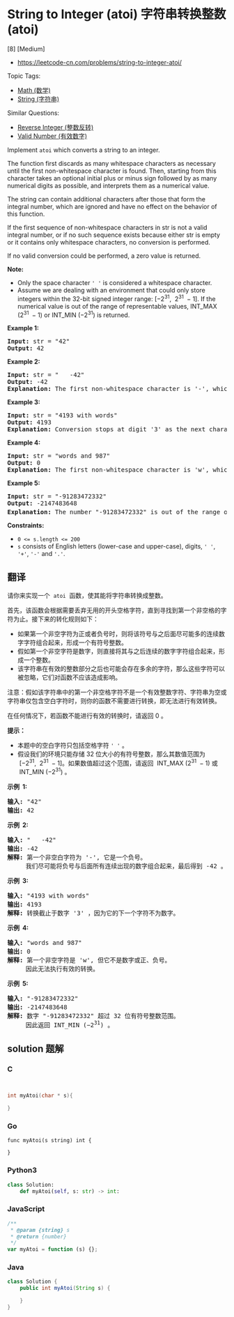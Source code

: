 # String to Integer (atoi) 字符串转换整数 (atoi)

[8] [Medium]

- https://leetcode-cn.com/problems/string-to-integer-atoi/

Topic Tags:

- [Math (数学)](https://leetcode-cn.com/tag/math/)
- [String (字符串)](https://leetcode-cn.com/tag/string/)

Similar Questions:

- [Reverse Integer (整数反转)](https://leetcode-cn.com/problems/reverse-integer/)
- [Valid Number (有效数字)](https://leetcode-cn.com/problems/valid-number/)

Implement `atoi` which converts a string to an integer.

The function first discards as many whitespace characters as necessary until the first non-whitespace character is found. Then, starting from this character takes an optional initial plus or minus sign followed by as many numerical digits as possible, and interprets them as a numerical value.

The string can contain additional characters after those that form the integral number, which are ignored and have no effect on the behavior of this function.

If the first sequence of non-whitespace characters in str is not a valid integral number, or if no such sequence exists because either str is empty or it contains only whitespace characters, no conversion is performed.

If no valid conversion could be performed, a zero value is returned.

**Note:**

- Only the space character `' '` is considered a whitespace character.
- Assume we are dealing with an environment that could only store integers within the 32-bit signed integer range: \[−2<sup>31</sup>,  2<sup>31&nbsp;</sup> − 1\]. If the numerical value is out of the range of representable values, INT_MAX (2<sup>31&nbsp;</sup> − 1) or INT_MIN (−2<sup>31</sup>) is returned.

**Example 1:**

<pre><strong>Input:</strong> str = "42"
<strong>Output:</strong> 42
</pre>

**Example 2:**

<pre><strong>Input:</strong> str = "   -42"
<strong>Output:</strong> -42
<strong>Explanation:</strong> The first non-whitespace character is '-', which is the minus sign. Then take as many numerical digits as possible, which gets 42.
</pre>

**Example 3:**

<pre><strong>Input:</strong> str = "4193 with words"
<strong>Output:</strong> 4193
<strong>Explanation:</strong> Conversion stops at digit '3' as the next character is not a numerical digit.
</pre>

**Example 4:**

<pre><strong>Input:</strong> str = "words and 987"
<strong>Output:</strong> 0
<strong>Explanation:</strong> The first non-whitespace character is 'w', which is not a numerical digit or a +/- sign. Therefore no valid conversion could be performed.
</pre>

**Example 5:**

<pre><strong>Input:</strong> str = "-91283472332"
<strong>Output:</strong> -2147483648
<strong>Explanation:</strong> The number "-91283472332" is out of the range of a 32-bit signed integer. Thefore INT_MIN (−2<sup>31</sup>) is returned.
</pre>

**Constraints:**

- `0 <= s.length <= 200`
- `s` consists of English letters (lower-case and upper-case), digits, `' '`, `'+'`, `'-'` and `'.'`.

## 翻译

请你来实现一个  `atoi`  函数，使其能将字符串转换成整数。

首先，该函数会根据需要丢弃无用的开头空格字符，直到寻找到第一个非空格的字符为止。接下来的转化规则如下：

- 如果第一个非空字符为正或者负号时，则将该符号与之后面尽可能多的连续数字字符组合起来，形成一个有符号整数。
- 假如第一个非空字符是数字，则直接将其与之后连续的数字字符组合起来，形成一个整数。
- 该字符串在有效的整数部分之后也可能会存在多余的字符，那么这些字符可以被忽略，它们对函数不应该造成影响。

注意：假如该字符串中的第一个非空格字符不是一个有效整数字符、字符串为空或字符串仅包含空白字符时，则你的函数不需要进行转换，即无法进行有效转换。

在任何情况下，若函数不能进行有效的转换时，请返回 0 。

**提示：**

- 本题中的空白字符只包括空格字符 `' '` 。
- 假设我们的环境只能存储 32 位大小的有符号整数，那么其数值范围为  \[−2<sup>31</sup>,  2<sup>31&nbsp;</sup> − 1\]。如果数值超过这个范围，请返回  INT_MAX (2<sup>31&nbsp;</sup> − 1) 或  INT_MIN (−2<sup>31</sup>) 。

**示例  1:**

<pre><strong>输入:</strong> "42"
<strong>输出:</strong> 42
</pre>

**示例  2:**

<pre><strong>输入:</strong> "   -42"
<strong>输出:</strong> -42
<strong>解释: </strong>第一个非空白字符为 '-', 它是一个负号。
&nbsp;    我们尽可能将负号与后面所有连续出现的数字组合起来，最后得到 -42 。
</pre>

**示例  3:**

<pre><strong>输入:</strong> "4193 with words"
<strong>输出:</strong> 4193
<strong>解释:</strong> 转换截止于数字 '3' ，因为它的下一个字符不为数字。
</pre>

**示例  4:**

<pre><strong>输入:</strong> "words and 987"
<strong>输出:</strong> 0
<strong>解释:</strong> 第一个非空字符是 'w', 但它不是数字或正、负号。
     因此无法执行有效的转换。</pre>

**示例  5:**

<pre><strong>输入:</strong> "-91283472332"
<strong>输出:</strong> -2147483648
<strong>解释:</strong> 数字 "-91283472332" 超过 32 位有符号整数范围。 
&nbsp;    因此返回 INT_MIN (−2<sup>31</sup>) 。
</pre>

## solution 题解

### C

```c


int myAtoi(char * s){

}
```

### Go

```golang
func myAtoi(s string) int {

}
```

### Python3

```python
class Solution:
    def myAtoi(self, s: str) -> int:
```

### JavaScript

```javascript
/**
 * @param {string} s
 * @return {number}
 */
var myAtoi = function (s) {};
```

### Java

```java
class Solution {
    public int myAtoi(String s) {

    }
}
```
